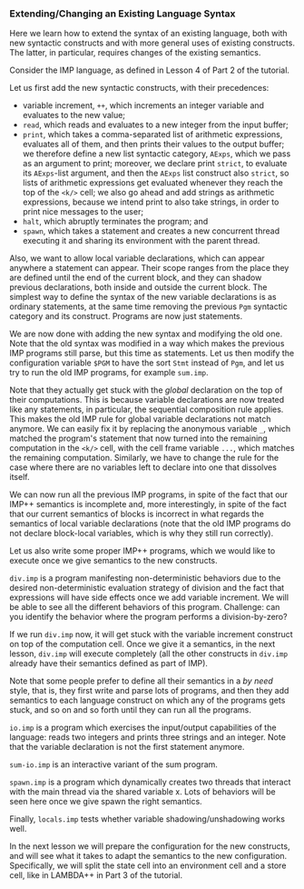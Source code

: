 ### Extending/Changing an Existing Language Syntax

Here we learn how to extend the syntax of an existing language, both with
new syntactic constructs and with more general uses of existing constructs.
The latter, in particular, requires changes of the existing semantics.

Consider the IMP language, as defined in Lesson 4 of Part 2 of the tutorial.

Let us first add the new syntactic constructs, with their precedences:

- variable increment, `++`, which increments an integer variable and evaluates to
  the new value;
- `read`, which reads and evaluates to a new integer from the input buffer;
- `print`, which takes a comma-separated list of arithmetic expressions,
  evaluates all of them, and then prints their values to the output buffer;
  we therefore define a new list syntactic category, `AExps`, which we pass
  as an argument to print; moreover, we declare print `strict`, to evaluate
  its `AExps`-list argument, and then the `AExps` list construct also `strict`,
  so lists of arithmetic expressions get evaluated whenever they reach the top
  of the `<k/>` cell; we also go ahead and add strings as arithmetic
  expressions, because we intend print to also take strings, in order to print
  nice messages to the user;
- `halt`, which abruptly terminates the program; and
- `spawn`, which takes a statement and creates a new concurrent thread executing 
  it and sharing its environment with the parent thread.

Also, we want to allow local variable declarations, which can appear anywhere
a statement can appear.  Their scope ranges from the place they are defined
until the end of the current block, and they can shadow previous declarations,
both inside and outside the current block.  The simplest way to define the 
syntax of the new variable declarations is as ordinary statements, at the same
time removing the previous `Pgm` syntactic category and its construct.
Programs are now just statements.

We are now done with adding the new syntax and modifying the old one.
Note that the old syntax was modified in a way which makes the previous IMP
programs still parse, but this time as statements.  Let us then modify
the configuration variable `$PGM` to have the sort `Stmt` instead of `Pgm`, and let
us try to run the old IMP programs, for example `sum.imp`.

Note that they actually get stuck with the *global* declaration on the top
of their computations.  This is because variable declarations are now treated
like any statements, in particular, the sequential composition rule applies.
This makes the old IMP rule for global variable declarations not match anymore.
We can easily fix it by replacing the anonymous variable `_`, which matched
the program's statement that now turned into the remaining computation in
the `<k/>` cell, with the cell frame variable `...`, which matches the
remaining computation.  Similarly, we have to change the rule for the case
where there are no variables left to declare into one that dissolves itself.

We can now run all the previous IMP programs, in spite of the fact that
our IMP++ semantics is incomplete and, more interestingly, in spite of the
fact that our current semantics of blocks is incorrect in what regards the
semantics of local variable declarations (note that the old IMP programs do
not declare block-local variables, which is why they still run correctly).

Let us also write some proper IMP++ programs, which we would like to execute
once we give semantics to the new constructs.

`div.imp` is a program manifesting non-deterministic behaviors due to the
desired non-deterministic evaluation strategy of division and the fact that
expressions will have side effects once we add variable increment.  We will
be able to see all the different behaviors of this program.  Challenge: can
you identify the behavior where the program performs a division-by-zero?

If we run `div.imp` now, it will get stuck with the variable increment construct
on top of the computation cell.  Once we give it a semantics, in the next
lesson, `div.imp` will execute completely (all the other constructs in `div.imp`
already have their semantics defined as part of IMP).

Note that some people prefer to define all their semantics in a *by need*
style, that is, they first write and parse lots of programs, and then they
add semantics to each language construct on which any of the programs gets
stuck, and so on and so forth until they can run all the programs.

`io.imp` is a program which exercises the input/output capabilities of the
language: reads two integers and prints three strings and an integer.
Note that the variable declaration is not the first statement anymore.

`sum-io.imp` is an interactive variant of the sum program.

`spawn.imp` is a program which dynamically creates two threads that interact
with the main thread via the shared variable x.  Lots of behaviors will be
seen here once we give spawn the right semantics.

Finally, `locals.imp` tests whether variable shadowing/unshadowing works well.

In the next lesson we will prepare the configuration for the new constructs,
and will see what it takes to adapt the semantics to the new configuration.
Specifically, we will split the state cell into an environment cell and a
store cell, like in LAMBDA++ in Part 3 of the tutorial.
